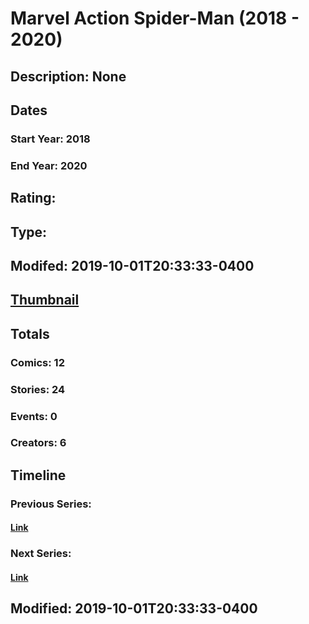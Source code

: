 # Marvel Action Spider-Man (2018 - 2020)
## Description: None
## Dates
### Start Year: 2018
### End Year: 2020
## Rating: 
## Type: 
## Modifed: 2019-10-01T20:33:33-0400
## [Thumbnail](http://i.annihil.us/u/prod/marvel/i/mg/1/70/5d93b81347987.jpg)
## Totals
### Comics: 12
### Stories: 24
### Events: 0
### Creators: 6
## Timeline
### Previous Series: 
#### [Link]()
### Next Series: 
#### [Link]()
## Modified: 2019-10-01T20:33:33-0400